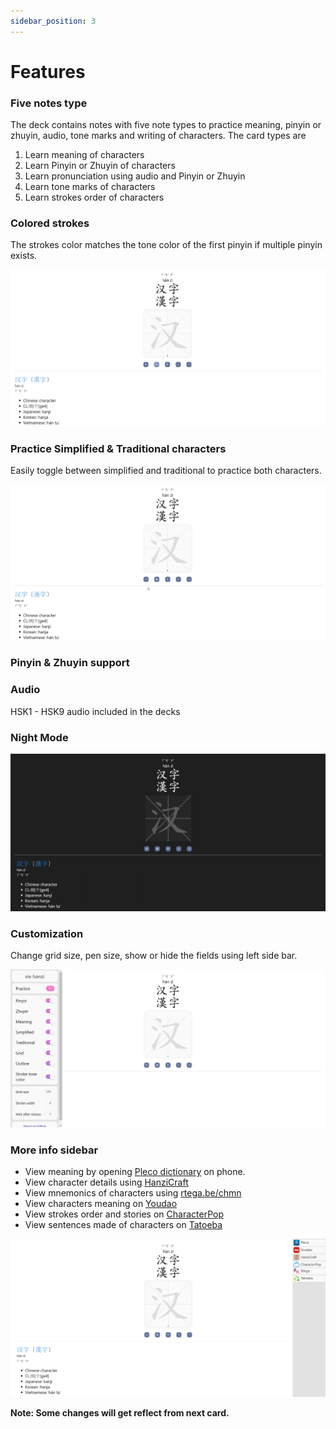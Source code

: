 ```yaml
---
sidebar_position: 3
---
```


# Features

### Five notes type
The deck contains notes with five note types to practice meaning, pinyin or zhuyin, audio, tone marks and writing of characters.
The card types are
1. Learn meaning of characters
2. Learn Pinyin or Zhuyin of characters
3. Learn pronunciation using audio and Pinyin or Zhuyin
4. Learn tone marks of characters 
5. Learn strokes order of characters

### Colored strokes
The strokes color matches the tone color of the first pinyin if multiple pinyin exists.

![](../static/img/colored-stroke.gif)

### Practice Simplified & Traditional characters

Easily toggle between simplified and traditional to practice both characters.

![](../static/img/simplified-traditional.gif)

### Pinyin & Zhuyin support

### Audio
HSK1 - HSK9 audio included in the decks

### Night Mode

![](../static/img/nigt-mode.png)

### Customization

Change grid size, pen size, show or hide the fields using left side bar.

![](../static/img/options.png)

### More info sidebar
- View meaning by opening [Pleco dictionary](https://www.pleco.com/) on phone.
- View character details using [HanziCraft](https://hanzicraft.com/) 
- View mnemonics of characters using [rtega.be/chmn](http://rtega.be/chmn/)
- View characters meaning on [Youdao](http://dict.youdao.com)
- View strokes order and stories on [CharacterPop](https://characterpop.com)
- View sentences made of characters on [Tatoeba](https://tatoeba.org/en/)

![](../static/img/more-info-sidebar.png)

**Note: Some changes will get reflect from next card.**
